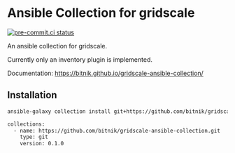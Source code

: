 # Ansible Collection for gridscale

[![pre-commit.ci status](https://results.pre-commit.ci/badge/github/bitnik/gridscale-ansible-collection/main.svg)](https://results.pre-commit.ci/latest/github/bitnik/gridscale-ansible-collection/main)

An ansible collection for gridscale.

Currently only an inventory plugin is implemented.

Documentation: https://bitnik.github.io/gridscale-ansible-collection/

## Installation

```sh
ansible-galaxy collection install git+https://github.com/bitnik/gridscale-ansible-collection.git,0.1.0
```

```sh
collections:
  - name: https://github.com/bitnik/gridscale-ansible-collection.git
    type: git
    version: 0.1.0
```
